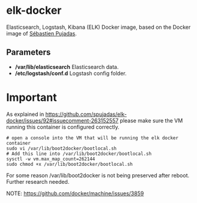 
# elk-docker
Elasticsearch, Logstash, Kibana (ELK) Docker image, based on the Docker image of [Sébastien Pujadas](https://github.com/spujadas/elk-docker).

## Parameters

- **/var/lib/elasticsearch** Elasticsearch data.
- **/etc/logstash/conf.d** Logstash config folder.

# Important
As explained in https://github.com/spujadas/elk-docker/issues/92#issuecomment-263152557 please make sure the VM running this container is configured correctly.

```shell
# open a console into the VM that will be running the elk docker container
sudo vi /var/lib/boot2docker/bootlocal.sh
# Add this line into /var/lib/boot2docker/bootlocal.sh
sysctl -w vm.max_map_count=262144
sudo chmod +x /var/lib/boot2docker/bootlocal.sh
```

For some reason /var/lib/boot2docker is not being preserved after reboot. Further research needed.

NOTE: https://github.com/docker/machine/issues/3859
